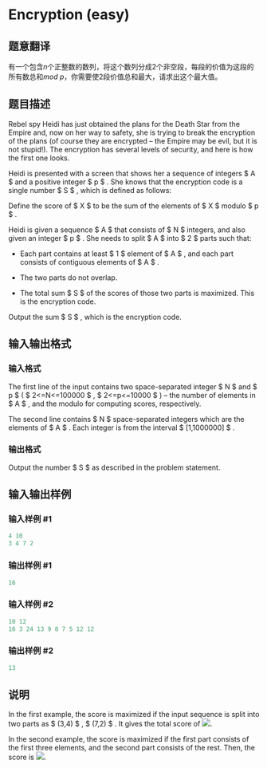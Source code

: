 # Encryption (easy)

## 题意翻译

有一个包含$n$个正整数的数列，将这个数列分成$2$个非空段，每段的价值为这段的所有数总和$mod$ $p$，你需要使$2$段价值总和最大，请求出这个最大值。

## 题目描述

Rebel spy Heidi has just obtained the plans for the Death Star from the Empire and, now on her way to safety, she is trying to break the encryption of the plans (of course they are encrypted – the Empire may be evil, but it is not stupid!). The encryption has several levels of security, and here is how the first one looks.

Heidi is presented with a screen that shows her a sequence of integers $ A $ and a positive integer $ p $ . She knows that the encryption code is a single number $ S $ , which is defined as follows:

Define the score of $ X $ to be the sum of the elements of $ X $ modulo $ p $ .

Heidi is given a sequence $ A $ that consists of $ N $ integers, and also given an integer $ p $ . She needs to split $ A $ into $ 2 $ parts such that:

- Each part contains at least $ 1 $ element of $ A $ , and each part consists of contiguous elements of $ A $ .

- The two parts do not overlap.

- The total sum $ S $ of the scores of those two parts is maximized. This is the encryption code.

Output the sum $ S $ , which is the encryption code.

## 输入输出格式

### 输入格式

The first line of the input contains two space-separated integer $ N $ and $ p $ ( $ 2<=N<=100000 $ , $ 2<=p<=10000 $ ) – the number of elements in $ A $ , and the modulo for computing scores, respectively.

The second line contains $ N $ space-separated integers which are the elements of $ A $ . Each integer is from the interval $ [1,1000000] $ .

### 输出格式

Output the number $ S $ as described in the problem statement.

## 输入输出样例

### 输入样例 #1

```cpp
4 10
3 4 7 2

```
### 输出样例 #1

```cpp
16

```
### 输入样例 #2

```cpp
10 12
16 3 24 13 9 8 7 5 12 12

```
### 输出样例 #2

```cpp
13

```
## 说明

In the first example, the score is maximized if the input sequence is split into two parts as $ (3,4) $ , $ (7,2) $ . It gives the total score of ![](https://cdn.luogu.com.cn/upload/vjudge_pic/CF958C1/39bbc2e047bed6ad62ef40401430a139534974d3.png).

In the second example, the score is maximized if the first part consists of the first three elements, and the second part consists of the rest. Then, the score is ![](https://cdn.luogu.com.cn/upload/vjudge_pic/CF958C1/d991bcec92c9c10d8e1b00b096112e99ba9e2d35.png).

